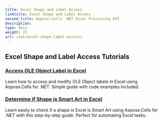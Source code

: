 ```yaml
---
title: Excel Shape and Label Access
linktitle: Excel Shape and Label Access
second_title: Aspose.Cells .NET Excel Processing API
description: 
type: docs
weight: 23
url: /net/excel-shape-label-access/
---
```


## Excel Shape and Label Access Tutorials
### [Access OLE Object Label in Excel](./access-ole-object-label-excel/)
Learn how to access and modify OLE Object labels in Excel using Aspose.Cells for .NET. Simple guide with code examples included.
### [Determine if Shape is Smart Art in Excel](./determine-smart-art-shape-excel/)
Learn easily to check if a shape in Excel is Smart Art using Aspose.Cells for .NET with this step-by-step guide. Perfect for automating Excel tasks.